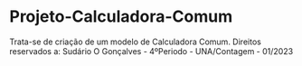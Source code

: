 # Projeto-Calculadora-Comum
Trata-se de criação de um modelo de Calculadora Comum.
Direitos reservados a: Sudário O Gonçalves - 4ºPeriodo - UNA/Contagem - 01/2023
